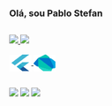 ### Olá, sou Pablo Stefan

  ##
  
 <div>
  <a href="https://github.com/pablostefan">
  <img height="180em" src="https://github-readme-stats.vercel.app/api?username=pablostefan&show_icons=true&theme=radical"/>
  <img height="180em" src="https://github-readme-stats.vercel.app/api/top-langs/?username=pablostefan&layout=compact&langs_count=7&theme=radical"/>
 </div>
 
  <div style="display: inline_block"><br>
            <img align="center" alt="Rafa-React" height="30" width="40"    src="https://raw.githubusercontent.com/devicons/devicon/master/icons/flutter/flutter-original.svg">
 <img align="center" alt="Ts" height="30" width="40" src="https://raw.githubusercontent.com/devicons/devicon/master/icons/dart/dart-original.svg">
</div>

  
  ##
 
<div> 
  <a href="https://medium.com/@pablo.stefan" target="_blank"><img src="https://img.shields.io/badge/Medium-12100E?style=for-the-badge&logo=medium&logoColor=white" target="_blank"></a>
  <a href = "mailto:pablo.stefan744@gmail.com"><img src="https://img.shields.io/badge/-Gmail-%23333?style=for-the-badge&logo=gmail&logoColor=white" target="_blank"></a>
  <a href="https://www.linkedin.com/in/pablo-pereira-a25280100/" target="_blank"><img src="https://img.shields.io/badge/-LinkedIn-%230077B5?style=for-the-badge&logo=linkedin&logoColor=white" target="_blank"></a> 
 </div>
